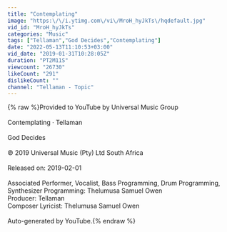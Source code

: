 ```yaml
---
title: "Contemplating"
image: "https:\/\/i.ytimg.com\/vi\/MroH_hyJkTs\/hqdefault.jpg"
vid_id: "MroH_hyJkTs"
categories: "Music"
tags: ["Tellaman","God Decides","Contemplating"]
date: "2022-05-13T11:10:53+03:00"
vid_date: "2019-01-31T10:28:05Z"
duration: "PT2M11S"
viewcount: "26730"
likeCount: "291"
dislikeCount: ""
channel: "Tellaman - Topic"
---
```

{% raw %}Provided to YouTube by Universal Music Group<br /><br />Contemplating · Tellaman<br /><br />God Decides<br /><br />℗ 2019 Universal Music (Pty) Ltd South Africa<br /><br />Released on: 2019-02-01<br /><br />Associated  Performer, Vocalist, Bass  Programming, Drum  Programming, Synthesizer  Programming: Thelumusa Samuel Owen<br />Producer: Tellaman<br />Composer  Lyricist: Thelumusa Samuel Owen<br /><br />Auto-generated by YouTube.{% endraw %}
